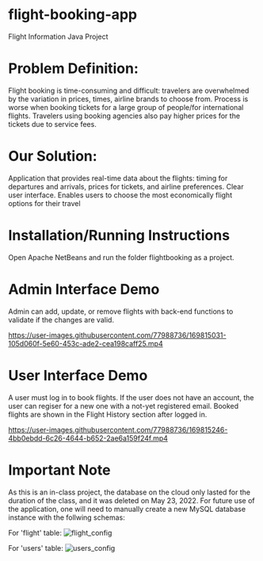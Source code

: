 # flight-booking-app
Flight Information Java Project

# Problem Definition:
Flight booking is time-consuming and difficult: travelers are overwhelmed by the variation in prices, times, airline brands to choose from.
Process is worse when booking tickets for a large group of people/for international flights.
Travelers using booking agencies also pay  higher prices for the tickets due to service fees. 


# Our Solution: 
Application that provides real-time data about the flights: timing for departures and arrivals, prices for tickets, and airline preferences. 
Clear user interface. 
Enables users to choose the most economically flight options for their travel

# Installation/Running Instructions
Open Apache NetBeans and run the folder flightbooking as a project.

# Admin Interface Demo
Admin can add, update, or remove flights with back-end functions to validate if the changes are valid.

https://user-images.githubusercontent.com/77988736/169815031-105d060f-5e60-453c-ade2-cea198caff25.mp4




# User Interface Demo
A user must log in to book flights. If the user does not have an account, the user can regiser for a new one with a not-yet registered email. 
Booked flights are shown in the Flight History section after logged in.

https://user-images.githubusercontent.com/77988736/169815246-4bb0ebdd-6c26-4644-b652-2ae6a159f24f.mp4

# Important Note
As this is an in-class project, the  database on the cloud only lasted for the duration of the class, and it was deleted on May 23, 2022. For future use of the application, one will need to manually create a new MySQL database instance with the follwing schemas:

For 'flight' table:
![flight_config](https://user-images.githubusercontent.com/77988736/169819085-7fe60822-93fd-47a9-b127-aa7676a1c093.png)

For 'users' table:
![users_config](https://user-images.githubusercontent.com/77988736/169819126-8fc52fd0-0440-4ae8-afb7-aeff1b864f3e.png)
